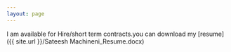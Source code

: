 ```yaml
---
layout: page
---
```


 I am  available for Hire/short term contracts.you   can download my [resume]({{ site.url }}/Sateesh Machineni_Resume.docx)
 
 
 
 
